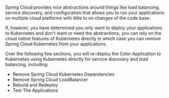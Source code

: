 Spring Cloud provides nice abstractions around things like load balancing, service discovery, and configuration that allows you to run your applications on multiple cloud platforms with little to no changes of the code base.

If, however, you have determined you only want to deploy your applications to Kubernetes and don't want or need the abstractions, you can rely on the cloud native features of Kubernetes directly in which case you can remove Spring Cloud Kubernetes from your applications.

Over the following few sections, you will re-deploy the Color Application to Kubernetes using Kubernetes directly for service discovery and load balancing, including:

* Remove Spring Cloud Kubernetes Dependencies
* Remove Spring Cloud LoadBalancer
* Rebuild and Redeploy 
* Test The Applications
